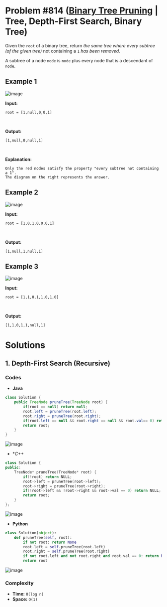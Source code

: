 # Problem #814 ([Binary Tree Pruning](https://leetcode.com/problems/binary-tree-pruning/) | Tree, Depth-First Search, Binary Tree)

Given the `root` of a binary tree, return *the same tree where every subtree (of the given tree)* not containing a `1` *has been removed*.

A subtree of a node `node` is `node` plus every node that is a descendant of `node`.

## Example 1
![image](https://user-images.githubusercontent.com/89616705/188563260-2162595d-91c1-4582-a9ad-bf8693ba0b61.png)

**Input:**

    root = [1,null,0,0,1]
<br/>

**Output:**

    [1,null,0,null,1]
<br/>

**Explanation:**

    Only the red nodes satisfy the property "every subtree not containing a 1".
    The diagram on the right represents the answer.

## Example 2
![image](https://user-images.githubusercontent.com/89616705/188563471-0539814a-78df-4693-b7b9-e4f0ae6049f0.png)

**Input:**

    root = [1,0,1,0,0,0,1]
<br/>

**Output:**

    [1,null,1,null,1]

## Example 3
![image](https://user-images.githubusercontent.com/89616705/188563687-b6019a73-1b7f-4d9f-b301-f92480da569e.png)

**Input:**

    root = [1,1,0,1,1,0,1,0]
<br/>

**Output:**

    [1,1,0,1,1,null,1]

# Solutions

## 1. Depth-First Search (Recursive)

### Codes

- **Java**
```java
class Solution {
    public TreeNode pruneTree(TreeNode root) {
        if(root == null) return null;
        root.left = pruneTree(root.left);
        root.right = pruneTree(root.right);
        if(root.left == null && root.right == null && root.val== 0) return null;
        return root;
    }
}
```
![image](https://user-images.githubusercontent.com/89616705/188560772-96ad0936-d406-4489-a978-ee85a449757a.png)
<br/>

- **C++*
```cpp
class Solution {
public:
    TreeNode* pruneTree(TreeNode* root) {
        if(!root) return NULL;
        root->left = pruneTree(root->left);
        root->right = pruneTree(root->right);
        if(!root->left && !root->right && root->val == 0) return NULL;
        return root;
    }
};
```
![image](https://user-images.githubusercontent.com/89616705/188562216-e8876062-e363-440b-8b7d-6671284bffc7.png)
<br/>

- **Python**
```python
class Solution(object):
    def pruneTree(self, root):
        if not root: return None
        root.left = self.pruneTree(root.left)
        root.right = self.pruneTree(root.right)
        if not root.left and not root.right and root.val == 0: return None
        return root
```
![image](https://user-images.githubusercontent.com/89616705/188563159-629b3d24-4242-4b49-aeb5-7e5ea888e88e.png)

### Complexity
- **Time:** `O(log n)`
- **Space:** `O(1)`

